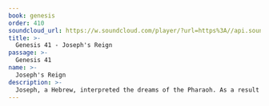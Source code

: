 ```yaml
---
book: genesis
order: 410
soundcloud_url: https://w.soundcloud.com/player/?url=https%3A//api.soundcloud.com/tracks/
title: >-
  Genesis 41 - Joseph's Reign
passage: >-
  Genesis 41
name: >-
  Joseph's Reign
description: >-
  Joseph, a Hebrew, interpreted the dreams of the Pharaoh. As a result Joseph became the Prime Minister of Egypt - an astounding development.
---
```


